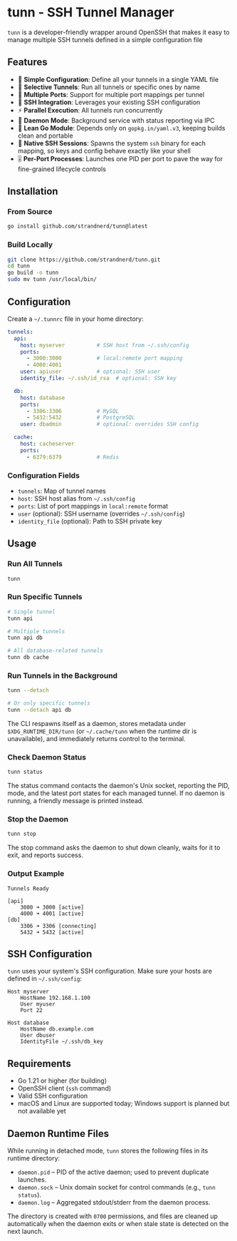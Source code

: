 # tunn - SSH Tunnel Manager

`tunn` is a developer-friendly wrapper around OpenSSH that makes it easy to manage multiple SSH tunnels defined in a simple configuration file

## Features

- 🚀 **Simple Configuration**: Define all your tunnels in a single YAML file
- 🔧 **Selective Tunnels**: Run all tunnels or specific ones by name
- 🔌 **Multiple Ports**: Support for multiple port mappings per tunnel
- 🔐 **SSH Integration**: Leverages your existing SSH configuration
- ⚡ **Parallel Execution**: All tunnels run concurrently
- 🧩 **Daemon Mode**: Background service with status reporting via IPC
- 🧼 **Lean Go Module**: Depends only on `gopkg.in/yaml.v3`, keeping builds clean and portable
- 🔧 **Native SSH Sessions**: Spawns the system `ssh` binary for each mapping, so keys and config behave exactly like your shell
- 🎚️ **Per-Port Processes**: Launches one PID per port to pave the way for fine-grained lifecycle controls

## Installation

### From Source

```bash
go install github.com/strandnerd/tunn@latest
```

### Build Locally

```bash
git clone https://github.com/strandnerd/tunn.git
cd tunn
go build -o tunn
sudo mv tunn /usr/local/bin/
```

## Configuration

Create a `~/.tunnrc` file in your home directory:

```yaml
tunnels:
  api:
    host: myserver          # SSH host from ~/.ssh/config
    ports:
      - 3000:3000           # local:remote port mapping
      - 4000:4001
    user: apiuser           # optional: SSH user
    identity_file: ~/.ssh/id_rsa  # optional: SSH key

  db:
    host: database
    ports:
      - 3306:3306           # MySQL
      - 5432:5432           # PostgreSQL
    user: dbadmin           # optional: overrides SSH config

  cache:
    host: cacheserver
    ports:
      - 6379:6379           # Redis
```

### Configuration Fields

- `tunnels`: Map of tunnel names
- `host`: SSH host alias from `~/.ssh/config`
- `ports`: List of port mappings in `local:remote` format
- `user` (optional): SSH username (overrides `~/.ssh/config`)
- `identity_file` (optional): Path to SSH private key

## Usage

### Run All Tunnels

```bash
tunn
```

### Run Specific Tunnels

```bash
# Single tunnel
tunn api

# Multiple tunnels
tunn api db

# All database-related tunnels
tunn db cache
```

### Run Tunnels in the Background

```bash
tunn --detach

# Or only specific tunnels
tunn --detach api db
```

The CLI respawns itself as a daemon, stores metadata under `$XDG_RUNTIME_DIR/tunn` (or `~/.cache/tunn` when the runtime dir is unavailable), and immediately returns control to the terminal.

### Check Daemon Status

```bash
tunn status
```

The status command contacts the daemon's Unix socket, reporting the PID, mode, and the latest port states for each managed tunnel. If no daemon is running, a friendly message is printed instead.

### Stop the Daemon

```bash
tunn stop
```

The stop command asks the daemon to shut down cleanly, waits for it to exit, and reports success.

### Output Example

```
Tunnels Ready

[api]
    3000 ➜ 3000 [active]
    4000 ➜ 4001 [active]
[db]
    3306 ➜ 3306 [connecting]
    5432 ➜ 5432 [active]
```

## SSH Configuration

`tunn` uses your system's SSH configuration. Make sure your hosts are defined in `~/.ssh/config`:

```ssh
Host myserver
    HostName 192.168.1.100
    User myuser
    Port 22

Host database
    HostName db.example.com
    User dbuser
    IdentityFile ~/.ssh/db_key
```

## Requirements

- Go 1.21 or higher (for building)
- OpenSSH client (`ssh` command)
- Valid SSH configuration
- macOS and Linux are supported today; Windows support is planned but not available yet

## Daemon Runtime Files

While running in detached mode, `tunn` stores the following files in its runtime directory:

- `daemon.pid` – PID of the active daemon; used to prevent duplicate launches.
- `daemon.sock` – Unix domain socket for control commands (e.g., `tunn status`).
- `daemon.log` – Aggregated stdout/stderr from the daemon process.

The directory is created with `0700` permissions, and files are cleaned up automatically when the daemon exits or when stale state is detected on the next launch.
